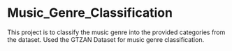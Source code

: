 # Music_Genre_Classification
This project is to classify the music genre into the provided categories from the dataset. Used the GTZAN Dataset for music genre classification.
